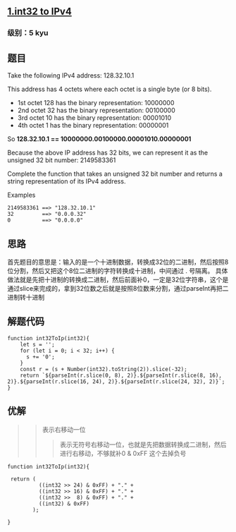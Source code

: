 ## [1.int32 to IPv4](https://www.codewars.com/kata/52e88b39ffb6ac53a400022e/train/javascript)
### 级别：5 kyu

## 题目
Take the following IPv4 address: 128.32.10.1

This address has 4 octets where each octet is a single byte (or 8 bits).

* 1st octet 128 has the binary representation: 10000000
* 2nd octet 32 has the binary representation: 00100000
* 3rd octet 10 has the binary representation: 00001010
* 4th octet 1 has the binary representation: 00000001

So **128.32.10.1 == 10000000.00100000.00001010.00000001**

Because the above IP address has 32 bits, we can represent it as the unsigned 32 bit number: 2149583361

Complete the function that takes an unsigned 32 bit number and returns a string representation of its IPv4 address.

Examples
```
2149583361 ==> "128.32.10.1"
32         ==> "0.0.0.32"
0          ==> "0.0.0.0"
```
## 思路
首先题目的意思是：输入的是一个十进制数据，转换成32位的二进制，然后按照8位分割，然后又把这个8位二进制的字符转换成十进制，中间通过 . 号隔离。
具体做法就是先把十进制的转换成二进制，然后前面补0，一定是32位字符串，这个是通过slice来完成的，拿到32位数之后就是按照8位数来分割，通过parseInt再把二进制转十进制

## 解题代码
```
function int32ToIp(int32){
    let s = '';
    for (let i = 0; i < 32; i++) {
      s += '0';
    }
    const r = (s + Number(int32).toString(2)).slice(-32);
    return `${parseInt(r.slice(0, 8), 2)}.${parseInt(r.slice(8, 16), 2)}.${parseInt(r.slice(16, 24), 2)}.${parseInt(r.slice(24, 32), 2)}`;
}
```

## 优解
>> 表示右移动一位
>>> 表示无符号右移动一位，也就是先把数据转换成二进制，然后进行右移动，不够就补0
& 0xFF 这个去掉负号
```
function int32ToIp(int32){

 return (
          ((int32 >> 24) & 0xFF) + "." +
          ((int32 >> 16) & 0xFF) + "." +
          ((int32 >>  8) & 0xFF) + "." +
          ((int32) & 0xFF)
        );
 
}
```
